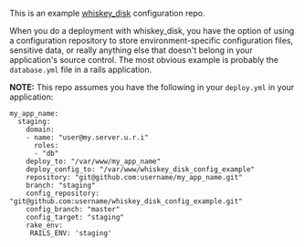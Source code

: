 This is an example [whiskey_disk](https://github.com/flogic/whiskey_disk) configuration repo.

When you do a deployment with whiskey_disk, you have the option of using a 
configuration repository to store environment-specific configuration files,
sensitive data, or really anything else that doesn't belong in your application's
source control. The most obvious example is probably the `database.yml` file
in a rails application.

**NOTE:** This repo assumes you have the following in your `deploy.yml` in your application:

    my_app_name:
      staging:
        domain:
        - name: "user@my.server.u.r.i" 
          roles:
          - "db"
        deploy_to: "/var/www/my_app_name"
        deploy_config_to: "/var/www/whiskey_disk_config_example"
        repository: "git@github.com:username/my_app_name.git"
        branch: "staging"
        config_repository: "git@github.com:username/whiskey_disk_config_example.git"
        config_branch: "master"
        config_target: "staging"
        rake_env:
         RAILS_ENV: 'staging'

